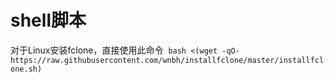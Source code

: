 # shell脚本
对于Linux安装fclone，直接使用此命令
&nbsp;`bash <(wget -qO- https://raw.githubusercontent.com/wnbh/installfclone/master/installfclone.sh)`  
